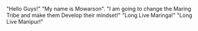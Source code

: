 "Hello Guys!"
"My name is Mowarson".
"I am going to change the Maring Tribe and make them Develop their mindset!"
"Long Live Maringa!"
"Long Live Manipur!"
